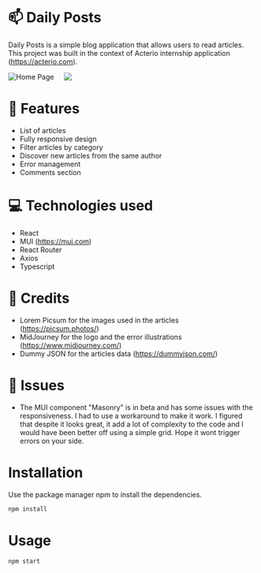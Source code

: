 # 📫 Daily Posts

Daily Posts is a simple blog application that allows users to read articles. This project was built in the context of Acterio internship application (https://acterio.com).

<div style="display:flex">
    <img src="https://i.ibb.co/thgjMWM/Daily-Posts.png" alt="Home Page" style="max-width: 450px; margin-right: 20px">
    <img src="https://i.ibb.co/GV5LSk2/Daily-Posts-2.png" style="max-height: 450px">
</div>

# 🚀 Features

-   List of articles
-   Fully responsive design
-   Filter articles by category
-   Discover new articles from the same author
-   Error management
-   Comments section

# 💻 Technologies used

-   React
-   MUI (https://mui.com)
-   React Router
-   Axios
-   Typescript

# 🙏 Credits

-   Lorem Picsum for the images used in the articles (https://picsum.photos/)
-   MidJourney for the logo and the error illustrations (https://www.midjourney.com/)
-   Dummy JSON for the articles data (https://dummyjson.com/)

# 🚧 Issues

-   The MUI component "Masonry" is in beta and has some issues with the responsiveness. I had to use a workaround to make it work. I figured that despite it looks great, it add a lot of complexity to the code and I would have been better off using a simple grid. Hope it wont trigger errors on your side.

# Installation

Use the package manager npm to install the dependencies.

```bash
npm install
```

# Usage

```bash
npm start
```

